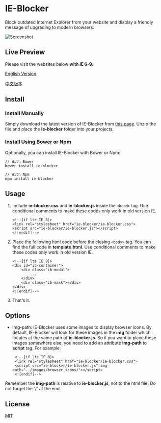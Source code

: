 # IE-Blocker
Block outdated Internet Explorer from your website and display a friendly message of upgrading to modern browsers.

![Screenshot][1]

## Live Preview

Please visit the websites below **with IE 6-9**. 

[English Version][2]

[中文版本][3]

## Install

### Install Manually
Simply download the latest version of IE-Blocker from [this page][4]. Unzip the file and place the **ie-blocker** folder into your projects.

### Install Using Bower or Npm
Optionally, you can install IE-Blocker with Bower or Npm:

    // With Bower
    bower install ie-blocker
    
    // With Npm
    npm install ie-blocker

## Usage

 1. Include **ie-blocker.css** and **ie-blocker.js** inside the `<head>` tag. Use conditional comments to make these codes only work in old version IE.

        <!--[if lte IE 8]>
        <link rel="stylesheet" href="ie-blocker/ie-blocker.css">
        <script src="ie-blocker/ie-blocker.js"></script>
        <![endif]-->

 2. Place the following html code before the closing `<body>` tag. You can find the full code in **template.html**. Use conditional comments to make these codes only work in old version IE.

        <!--[if lte IE 8]>
        <div id="ib-container">
            <div class="ib-modal">
                ...
            </div>
            <div class="ib-mask"></div>
        </div>
        <![endif]-->
    
 3. That's it.

## Options

 - img-path:
IE-Blocker uses some images to display browser icons. By default, IE-Blocker will look for these images in the **img** folder which locates at the same path of **ie-blocker.js**.
So if you want to place these images somewhere else, you need to add an attribute **img-path** to **script** tag. For example:

        <!--[if lte IE 8]>
        <link rel="stylesheet" href="ie-blocker/ie-blocker.css">
        <script src="ie-blocker/ie-blocker.js" img-path="../images/browser_icons/"></script>
        <![endif]-->
Remember the **img-path** is relative to **ie-blocker.js**, not to the html file.
Do not forget the '/' at the end.

## License
[MIT][5]


  [1]: https://raw.githubusercontent.com/panteng/ie-blocker/master/screenshot.png
  [2]: http://panteng.me/demos/ie-blocker/demo.html
  [3]: http://panteng.me/demos/ie-blocker/demo.zhCN.html
  [4]: https://github.com/panteng/ie-blocker/releases
  [5]: http://opensource.org/licenses/mit-license.html
